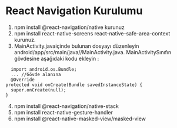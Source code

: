 # React Navigation Kurulumu 
1. npm install @react-navigation/native kurunuz
2. npm install react-native-screens react-native-safe-area-context kurunuz.
3. MainActivity.javaiçinde bulunan dosyayı düzenleyin android/app/src/main/java/<your package name>/MainActivity.java. MainActivitySınıfın gövdesine aşağıdaki kodu ekleyin :
```JS
  import android.os.Bundle;
  ... //Gövde alanına
  @Override
protected void onCreate(Bundle savedInstanceState) {
  super.onCreate(null);
}  
```
4. npm install @react-navigation/native-stack 
5. npm install react-native-gesture-handler 
6. npm install @react-native-masked-view/masked-view
 
